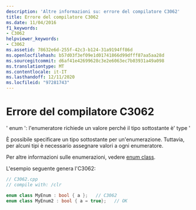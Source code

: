```yaml
---
description: 'Altre informazioni su: errore del compilatore C3062'
title: Errore del compilatore C3062
ms.date: 11/04/2016
f1_keywords:
- C3062
helpviewer_keywords:
- C3062
ms.assetid: 78632e6d-255f-42c3-b124-31a9194ff86d
ms.openlocfilehash: b57d03f3ef09e1d01741866d99dfff87aa5aa28d
ms.sourcegitcommit: d6af41e42699628c3e2e6063ec7b03931a49a098
ms.translationtype: MT
ms.contentlocale: it-IT
ms.lasthandoff: 12/11/2020
ms.locfileid: "97281743"
---
```

# <a name="compiler-error-c3062"></a>Errore del compilatore C3062

' enum ': l'enumeratore richiede un valore perché il tipo sottostante è' type '

È possibile specificare un tipo sottostante per un'enumerazione. Tuttavia, per alcuni tipi è necessario assegnare valori a ogni enumeratore.

Per altre informazioni sulle enumerazioni, vedere [enum class](../../extensions/enum-class-cpp-component-extensions.md).

L'esempio seguente genera l'C3062:

```cpp
// C3062.cpp
// compile with: /clr

enum class MyEnum : bool { a };   // C3062
enum class MyEnum2 : bool { a = true};   // OK
```
